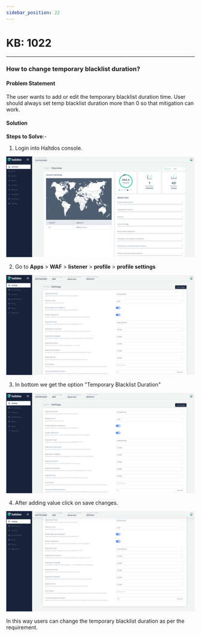 ```yaml
---
sidebar_position: 22
---
```


# KB: 1022
-----------

### **How to change temporary blacklist duration?**

#### **Problem Statement**

The user wants to add or edit the temporary blacklist duration time. User should always set temp blacklist duration more than 0 so that mitigation can work.

#### **Solution**

**Steps to Solve**:-

1. Login into Haltdos console.

![kb-1022](/img/waf/v7/kb/overview_kb_1022_1.png)

2. Go to **Apps** > **WAF** > **listener** > **profile** > **profile settings**

![kb-1022](/img/waf/v7/kb/settings_kb_1022_2.png)

3. In bottom we get the option "Temporary Blacklist Duration"

![kb-1022](/img/waf/v7/kb/settings_kb_1022_2.png)

4. After adding value click on save changes.

![kb-1022](/img/waf/v7/kb/settings_kb_1022_3.png)

In this way users can change the temporary blacklist duration as per the requirement.

